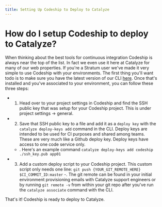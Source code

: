 ```yaml
---
title: Setting Up Codeship to Deploy to Catalyze
---
```


# How do I setup Codeship to deploy to Catalyze?

When thinking about the best tools for continuous integration Codeship is always near the top of the list. In fact we even use it here at Catalyze for many of our web properties. If you're a Stratum user we've made it very simple to use Codeship with your environments. The first thing you'll want todo is to make sure you have the latest version of our CLI [here](https://github.com/catalyzeio/cli). Once that's installed and you've associated to your environment, you can follow these three steps:

- 1. Head over to your project settings in Codeship and find the SSH public key that was setup for your Codeship project. This is under project settings -> general.
- 2. Save that SSH public key to a file and add it as a `deploy key` with the `catalyze deploy-keys add` command in the CLI. Deploy keys are intended to be used for CI purposes and shared among teams. These are very much like a Github deploy key. Deploy keys have access to one code service only.
    - . Here's an example command `catalyze deploy-keys add codeship ./ssh_key.pub app01`
- 3. Add a custom deploy script to your Codeship project. This custom script only needs one line: `git push {YOUR_GIT_REMOTE_HERE} $CI_COMMIT_ID:master`
    -. The git remote can be found in your initial environment provisioning emails with Catalyze support engineers or by running `git remote -v` from within your git repo after you've run the `catalyze associate` command with the CLI.

That's it! Codeship is ready to deploy to Catalyze.

